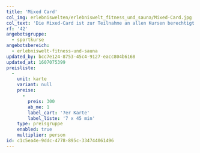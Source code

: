 ```yaml
---
title: 'Mixed Card'
col_img: erlebniswelten/erlebniswelt_fitness_und_sauna/Mixed-Card.jpg
col_text: 'Die Mixed-Card ist zur Teilnahme an allen Kursen berechtigt.'
rf: '42'
angebotsgruppe:
  - sportkurse
angebotsbereich:
  - erlebniswelt-fitness-und-sauna
updated_by: bcc7e124-8753-45c4-9127-eacc804b6168
updated_at: 1607075399
preisliste:
  -
    unit: karte
    variant: null
    preise:
      -
        preis: 300
        ab_me: 1
        label_cart: '7er Karte'
        label_liste: '7 x 45 min'
    type: preisgruppe
    enabled: true
    multiplier: person
id: c1c5ea4e-9ddc-4778-895c-334744061496
---
```

